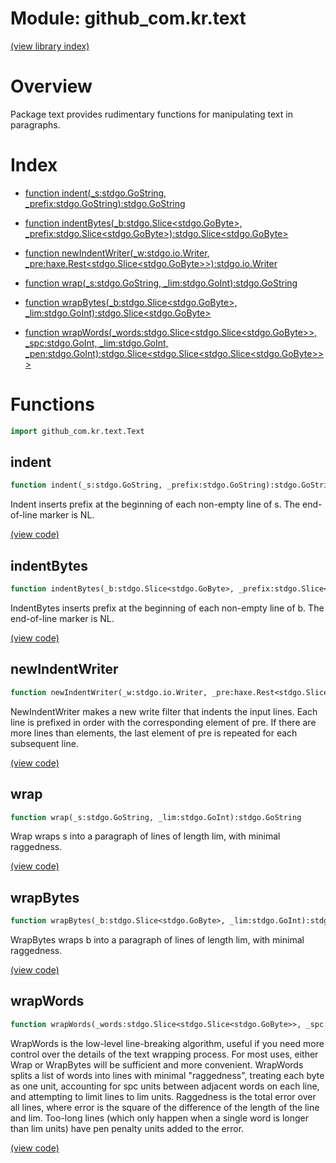 # Module: github\_com.kr.text


[(view library index)](../../../golibs.md)


# Overview


Package text provides rudimentary functions for manipulating text in paragraphs. 


# Index


- [function indent\(\_s:stdgo.GoString, \_prefix:stdgo.GoString\):stdgo.GoString](<#indent>)

- [function indentBytes\(\_b:stdgo.Slice\<stdgo.GoByte\>, \_prefix:stdgo.Slice\<stdgo.GoByte\>\):stdgo.Slice\<stdgo.GoByte\>](<#indentbytes>)

- [function newIndentWriter\(\_w:stdgo.io.Writer, \_pre:haxe.Rest\<stdgo.Slice\<stdgo.GoByte\>\>\):stdgo.io.Writer](<#newindentwriter>)

- [function wrap\(\_s:stdgo.GoString, \_lim:stdgo.GoInt\):stdgo.GoString](<#wrap>)

- [function wrapBytes\(\_b:stdgo.Slice\<stdgo.GoByte\>, \_lim:stdgo.GoInt\):stdgo.Slice\<stdgo.GoByte\>](<#wrapbytes>)

- [function wrapWords\(\_words:stdgo.Slice\<stdgo.Slice\<stdgo.GoByte\>\>, \_spc:stdgo.GoInt, \_lim:stdgo.GoInt, \_pen:stdgo.GoInt\):stdgo.Slice\<stdgo.Slice\<stdgo.Slice\<stdgo.GoByte\>\>\>](<#wrapwords>)

# Functions


```haxe
import github_com.kr.text.Text
```


## indent


```haxe
function indent(_s:stdgo.GoString, _prefix:stdgo.GoString):stdgo.GoString
```


Indent inserts prefix at the beginning of each non\-empty line of s. The end\-of\-line marker is NL. 


[\(view code\)](<./Text.hx#L44>)


## indentBytes


```haxe
function indentBytes(_b:stdgo.Slice<stdgo.GoByte>, _prefix:stdgo.Slice<stdgo.GoByte>):stdgo.Slice<stdgo.GoByte>
```


IndentBytes inserts prefix at the beginning of each non\-empty line of b. The end\-of\-line marker is NL. 


[\(view code\)](<./Text.hx#L51>)


## newIndentWriter


```haxe
function newIndentWriter(_w:stdgo.io.Writer, _pre:haxe.Rest<stdgo.Slice<stdgo.GoByte>>):stdgo.io.Writer
```


NewIndentWriter makes a new write filter that indents the input lines. Each line is prefixed in order with the corresponding element of pre. If there are more lines than elements, the last element of pre is repeated for each subsequent line. 


[\(view code\)](<./Text.hx#L69>)


## wrap


```haxe
function wrap(_s:stdgo.GoString, _lim:stdgo.GoInt):stdgo.GoString
```


Wrap wraps s into a paragraph of lines of length lim, with minimal raggedness. 


[\(view code\)](<./Text.hx#L77>)


## wrapBytes


```haxe
function wrapBytes(_b:stdgo.Slice<stdgo.GoByte>, _lim:stdgo.GoInt):stdgo.Slice<stdgo.GoByte>
```


WrapBytes wraps b into a paragraph of lines of length lim, with minimal raggedness. 


[\(view code\)](<./Text.hx#L84>)


## wrapWords


```haxe
function wrapWords(_words:stdgo.Slice<stdgo.Slice<stdgo.GoByte>>, _spc:stdgo.GoInt, _lim:stdgo.GoInt, _pen:stdgo.GoInt):stdgo.Slice<stdgo.Slice<stdgo.Slice<stdgo.GoByte>>>
```


WrapWords is the low\-level line\-breaking algorithm, useful if you need more control over the details of the text wrapping process. For most uses, either Wrap or WrapBytes will be sufficient and more convenient.  WrapWords splits a list of words into lines with minimal "raggedness", treating each byte as one unit, accounting for spc units between adjacent words on each line, and attempting to limit lines to lim units. Raggedness is the total error over all lines, where error is the square of the difference of the length of the line and lim. Too\-long lines \(which only happen when a single word is longer than lim units\) have pen penalty units added to the error. 


[\(view code\)](<./Text.hx#L105>)


